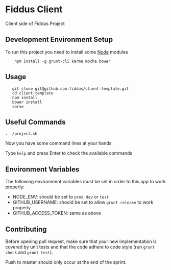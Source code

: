 # Fiddus Client

Client side of Fiddus Project


## Development Environment Setup

To run this project you need to install some [Node](https://nodejs.org/en/) modules

```
    npm install -g grunt-cli karma mocha bower
```


## Usage

```
   git clone git@github.com:fiddus/client-template.git
   cd client-template
   npm install
   bower install
   serve
```


## Useful Commands

```
. ./project.sh
```

Now you have some command lines at your hands

Type `help` and press Enter to check the available commands



## Environment Variables

The following environment variables must be set in order to this app to work properly:

- NODE_ENV: should be set to `prod`, `dev` or `test`
- GITHUB_USERNAME: should be set to allow `grunt release` to work properly
- GITHUB_ACCESS_TOKEN: same as above


## Contributing

Before opening pull request, make sure that your new implementation is covered by unit tests and that the code adhere to
code style (run `grunt check` and `grunt test`).

Push to master should only occur at the end of the sprint.
